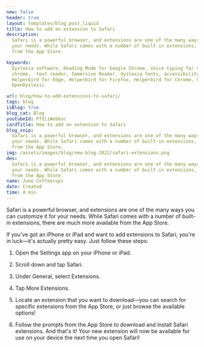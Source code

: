 ```yaml
---
new: false
header: true
layout: templates/blog_post.liquid
title: How to add an extension to Safari
description:
  Safari is a powerful browser, and extensions are one of the many ways you can customize it for
  your needs. While Safari comes with a number of built-in extensions, there are much more available
  from the App Store.

keywords:
  Dyslexia software, Reading Mode for Google Chrome, Voice typing for chrome, Text to speech for
  chrome,  text reader, Immersive Reader, dyslexia fonts, accessibility software, dyslexia software,
  Helperbird for Edge, Helperbird for Firefox, Helperbird for Chrome, Opendyslexic for Chrome,
  OpenDyslexic

url: blog/how-to-add-extensions-to-safari/
tags: blog
isBlog: true
blog_cat: Blog
youtubeId: PfILiWebkuc
cardTitle: How to add an extension to Safari
blog_snip:
  Safari is a powerful browser, and extensions are one of the many ways you can customize it for
  your needs. While Safari comes with a number of built-in extensions, there are much more available
  from the App Store.
img: /assets/images/blog/new-blog-2022/safari-extensions.png
des:
  Safari is a powerful browser, and extensions are one of the many ways you can customize it for
  your needs. While Safari comes with a number of built-in extensions, there are much more available
  from the App Store.
name: June Coffeecups
date: Created
time: 4 min
---
```


Safari is a powerful browser, and extensions are one of the many ways you can customize it for your
needs. While Safari comes with a number of built-in extensions, there are much more available from
the App Store.

If you've got an iPhone or iPad and want to add extensions to Safari, you're in luck—it's actually
pretty easy. Just follow these steps:

1. Open the Settings app on your iPhone or iPad.

2. Scroll down and tap Safari.

3. Under General, select Extensions.

4. Tap More Extensions.

5. Locate an extension that you want to download—you can search for specific extensions from the App
   Store, or just browse the available options!

6. Follow the prompts from the App Store to download and install Safari extensions. And that's it!
   Your new extension will now be available for use on your device the next time you open Safari!
